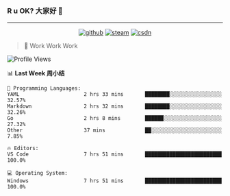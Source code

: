 ### R u OK? 大家好 👋

___

<p align="center">
  <a href="https://bigkjp97.github.io/"><img src="https://img.shields.io/badge/-GitPage-lightgrey" alt="github"></a>
  <a href="https://steamcommunity.com/id/bigkjp/"><img src="https://img.shields.io/badge/-Steam-black" alt="steam"></a>
  <a href="https://blog.csdn.net/qq_38986088"><img src="https://img.shields.io/badge/CSDN-cf000e" alt="csdn"></a>
</p>

> 🧟 Work Work Work

<!--START_SECTION:kjp readme-->
![Profile Views](http://img.shields.io/badge/Mi%20Amigos%E2%99%82%EF%B8%8F-0-ff69b4)

📊 **Last Week 周小结** 

```text
💬 Programming Languages: 
YAML                     2 hrs 33 mins       ████████░░░░░░░░░░░░░░░░░   32.57% 
Markdown                 2 hrs 32 mins       ████████░░░░░░░░░░░░░░░░░   32.26% 
Go                       2 hrs 8 mins        ██████░░░░░░░░░░░░░░░░░░░   27.32% 
Other                    37 mins             ██░░░░░░░░░░░░░░░░░░░░░░░   7.85%

🔥 Editors: 
VS Code                  7 hrs 51 mins       █████████████████████████   100.0%

💻 Operating System: 
Windows                  7 hrs 51 mins       █████████████████████████   100.0%

```


<!--END_SECTION:kjp readme-->

<!--
**bigkjp97/bigkjp97** is a ✨ _special_ ✨ repository because its `README.md` (this file) appears on your GitHub profile.

Here are some ideas to get you started:

- 🔭 I’m currently working on ...
- 🌱 I’m currently learning ...
- 👯 I’m looking to collaborate on ...
- 🤔 I’m looking for help with ...
- 💬 Ask me about ...
- 📫 How to reach me: ...
- 😄 Pronouns: ...
- ⚡ Fun fact: ... -->
